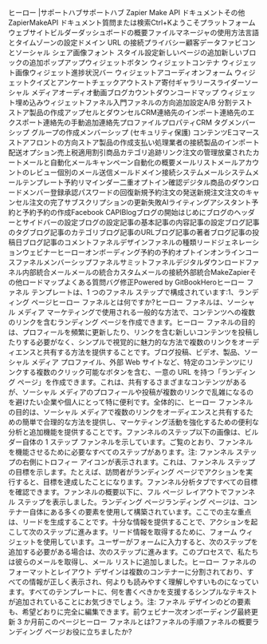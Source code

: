 ヒーロー |サポートハブサポートハブ Zapier Make API ドキュメントその他ZapierMakeAPI ドキュメント質問または検索Ctrl+Kようこそプラットフォームウェブサイトビルダーダッシュボードの概要ファイルマネージャの使用方法言語とタイムゾーンの設定ドメイン URL の接続プライバシー顧客データファビコンとソーシャル シェア画像フォント スタイル設定新しいページの追加新しいブロックの追加ポップアップウィジェットボタン ウィジェットコンテナ ウィジェット画像ウィジェット進捗状況バー ウィジェットアコーディオンフォーム ウィジェットクイズとアンケートチェックアウトストア寄付ギャラリースライダーソーシャル メディアオーディオ動画ブログカウントダウンコードマップ ウィジェット埋め込みウィジェットファネル入門ファネルの方向追加設定A/B 分割テストストア製品の作成アップセルとダウンセルCRM連絡先のインポート連絡先のエクスポート連絡先の手動追加連絡先プロファイルプロパティCRM タグメンバーシップ グループの作成メンバーシップ (セキュリティ保護) コンテンツEコマースストアフロントの方向ストア製品の作成支払い処理業者の接続製品のインポート配送オプション売上税適用割引商品カテゴリ追跡リンク注文の管理放棄されたカートメールと自動化メールキャンペーン自動化の概要メールリストメールアカウントのレビュー個別のメール送信メールドメイン接続システムメールシステムメールテンプレート予約リマインダー二重オプトイン確認デジタル商品のダウンロードメンバー登録承認パスワードの回復新規予約注文の発送新規注文注文のキャンセル注文の完了サブスクリプションの更新失敗AIライティングアシスタント予約と予約予約の作成Facebook CAPIBlogブログの開始はじめにブログのヘッダーとサイドバーの設定ブログの設定記事の基本記事の内容記事の設定ブログ記事のタグブログ記事のカテゴリブログ記事のURLブログ記事の著者ブログ記事の投稿日ブログ記事のコメントファネルデザインファネルの種類リードジェネレーションウェビナーヒーローオンボーディング予約の予約オプトインオンラインコースファネルメンバーシップファネルサミットファネルデジタルダウンロードファネル内部統合メールメールの統合カスタムメールの接続外部統合MakeZapierその他ロードマップよくある質問バグ修正Powered by GitBookHeroヒーロー ファネル テンプレートは、1 つのファネル ステップで構成されています:1、ランディング ページヒーロー ファネルとは何ですか?ヒーロー ファネルは、ソーシャル メディア マーケティングで使用される一般的な方法で、コンテンツへの複数のリンクを含むランディング ページを作成できます。ヒーロー ファネルの目的は、プロフィールを頻繁に更新したり、リンクを含む新しいコンテンツを投稿したりする必要がなく、シンプルで視覚的に魅力的な方法で複数のリンクをオーディエンスと共有する方法を提供することです。ブログ投稿、ビデオ、製品、ソーシャル メディア プロファイル、外部 Web サイトなど、特定のコンテンツにリンクする複数のクリック可能なボタンを含む、一意の URL を持つ「ランディング ページ」を作成できます。これは、共有するさまざまなコンテンツがあるが、ソーシャル メディアのプロフィールや投稿が複数のリンクで乱雑になるのを避けたい企業や個人にとって特に便利です。全体的に、ヒーロー ファンネルの目的は、ソーシャル メディアで複数のリンクをオーディエンスと共有するための簡単で合理的な方法を提供し、マーケティング活動を強化するための便利な分析と追加機能を提供することです。ファンネルのステップ以下の画像は、ビルダー自体の 1 ステップ ファンネルを示しています。ご覧のとおり、ファンネルを機能させるために必要なすべてのステップがあります。注: ファンネル ステップの右側にトロフィー アイコンが表示されます。これは、ファンネル ステップの目標を示します。たとえば、訪問者がランディング ページでアクションを実行すると、目標を達成したことになります。ファンネル分析タブですべての目標を確認できます。ファンネルの概要以下に、フル ページ レイアウトでファンネル ステップを表示しました。ランディング ページランディング ページは、コンテナー自体にある多くの要素を使用して構築されています。ここでの主な重点は、リードを生成することです。十分な情報を提供することで、アクションを起こして次のステップに進みます。リード情報を取得するために、フォーム ウィジェットを使用しています。ユーザーがフォームに入力すると、次のステップを追加する必要がある場合は、次のステップに進みます。このプロセスで、私たちは彼らのメールを取得し、メール リストに追加しました。ヒーロー ファネルのフォーマットとレイアウト デザインは複数のコンテナーに分割されており、すべての情報が正しく表示され、何よりも読みやすく理解しやすいものになっています。すべてのテンプレートに、何を書くべきかを支援するシンプルなテキストが追加されていることにお気づきでしょう。注: ファネル デザインのどの要素も、希望どおりに完全に編集できます。前ウェビナー次オンボーディング最終更新 3 か月前このページヒーロー ファネルとは?ファネルの手順ファネルの概要ランディング ページお役に立ちましたか?